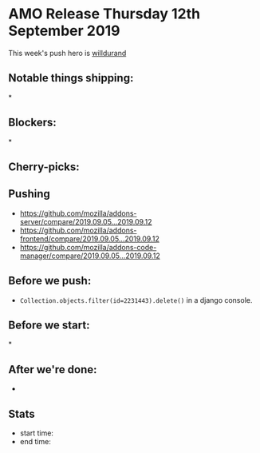 # AMO Release Thursday 12th September 2019

This week's push hero is [willdurand](https://github.com/willdurand)

## Notable things shipping:

\*

## Blockers:

\*

## Cherry-picks:

## Pushing

- https://github.com/mozilla/addons-server/compare/2019.09.05...2019.09.12
- https://github.com/mozilla/addons-frontend/compare/2019.09.05...2019.09.12
- https://github.com/mozilla/addons-code-manager/compare/2019.09.05...2019.09.12

## Before we push:

- `Collection.objects.filter(id=2231443).delete()` in a django console.

## Before we start:

\*

## After we're done:

-

## Stats

- start time:
- end time:
